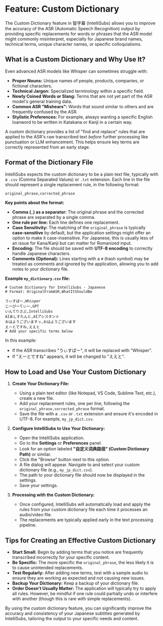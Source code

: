 # Feature: Custom Dictionary

The Custom Dictionary feature in 智字幕 (IntelliSubs) allows you to improve the accuracy of the ASR (Automatic Speech Recognition) output by providing specific replacements for words or phrases that the ASR model might commonly misinterpret, especially for Japanese brand names, technical terms, unique character names, or specific colloquialisms.

## What is a Custom Dictionary and Why Use It?

Even advanced ASR models like Whisper can sometimes struggle with:

*   **Proper Nouns:** Unique names of people, products, companies, or fictional characters.
*   **Technical Jargon:** Specialized terminology within a specific field.
*   **Newly Coined Words or Slang:** Terms that are not yet part of the ASR model's general training data.
*   **Common ASR "Mishears":** Words that sound similar to others and are frequently confused by the ASR.
*   **Stylistic Preferences:** For example, always wanting a specific English loanword to be written in Katakana or Kanji in a certain way.

A custom dictionary provides a list of "find and replace" rules that are applied to the ASR's raw transcribed text *before* further processing like punctuation or LLM enhancement. This helps ensure key terms are correctly represented from an early stage.

## Format of the Dictionary File

IntelliSubs expects the custom dictionary to be a plain text file, typically with a `.csv` (Comma Separated Values) or `.txt` extension. Each line in the file should represent a single replacement rule, in the following format:

`original_phrase,corrected_phrase`

**Key points about the format:**

*   **Comma (`,`) as a separator:** The original phrase and the corrected phrase are separated by a single comma.
*   **One rule per line:** Each line defines one replacement.
*   **Case Sensitivity:** The matching of the `original_phrase` is typically **case-sensitive** by default, but the application settings might offer an option to make it case-insensitive. For Japanese, this is usually less of an issue for Kana/Kanji but can matter for Romanized input.
*   **Encoding:** The file should be saved with **UTF-8 encoding** to correctly handle Japanese characters.
*   **Comments (Optional):** Lines starting with a `#` (hash symbol) may be treated as comments and ignored by the application, allowing you to add notes to your dictionary file.

**Example `my_dictionary.csv` file:**

```csv
# Custom Dictionary for IntelliSubs - Japanese
# Format: OriginalFromASR,WhatItShouldBe

うぃすぱー,Whisper
じーぴーてぃー,GPT
いんてりさぶ,IntelliSubs
AIあしすたんと,AIアシスタント
おはようございますっ,おはようございます
えーとですね,ええと
# Add your specific terms below
```

In this example:
*   If the ASR transcribes "うぃすぱー", it will be replaced with "Whisper".
*   If "えーとですね" appears, it will be changed to "ええと".

## How to Load and Use Your Custom Dictionary

1.  **Create Your Dictionary File:**
    *   Using a plain text editor (like Notepad, VS Code, Sublime Text, etc.), create a new file.
    *   Add your replacement rules, one per line, following the `original_phrase,corrected_phrase` format.
    *   Save the file with a `.csv` or `.txt` extension and ensure it's encoded in UTF-8. For example, `my_jp_dict.csv`.

2.  **Configure IntelliSubs to Use Your Dictionary:**
    *   Open the IntelliSubs application.
    *   Go to the **Settings** or **Preferences** panel.
    *   Look for an option labeled **"自定义词典路径" (Custom Dictionary Path)** or similar.
    *   Click the "Browse" button next to this option.
    *   A file dialog will appear. Navigate to and select your custom dictionary file (e.g., `my_jp_dict.csv`).
    *   The path to your dictionary file should now be displayed in the settings.
    *   Save your settings.

3.  **Processing with the Custom Dictionary:**
    *   Once configured, IntelliSubs will automatically load and apply the rules from your custom dictionary file each time it processes an audio/video file.
    *   The replacements are typically applied early in the text processing pipeline.

## Tips for Creating an Effective Custom Dictionary

*   **Start Small:** Begin by adding terms that you notice are frequently transcribed incorrectly for your specific content.
*   **Be Specific:** The more specific the `original_phrase`, the less likely it is to cause unintended replacements.
*   **Test Regularly:** After adding new terms, test with a sample audio to ensure they are working as expected and not causing new issues.
*   **Backup Your Dictionary:** Keep a backup of your dictionary file.
*   **Order Doesn't Usually Matter:** The application will typically try to apply all rules. However, be mindful if one rule could partially undo or interfere with another (though this is rare with simple replacements).

By using the custom dictionary feature, you can significantly improve the accuracy and consistency of your Japanese subtitles generated by IntelliSubs, tailoring the output to your specific needs and content.